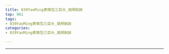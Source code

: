 ```yaml
---
title: 039YaoMing表情包三巨头_姚明BQB
top: 961
tags:
- 039YaoMing表情包三巨头_姚明BQB
categories:
- 039YaoMing表情包三巨头_姚明BQB

---
```


------

<!-- more -->


